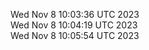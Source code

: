 Wed Nov  8 10:03:36 UTC 2023 <br/>
Wed Nov  8 10:04:19 UTC 2023 <br/>
Wed Nov  8 10:05:54 UTC 2023 <br/>

